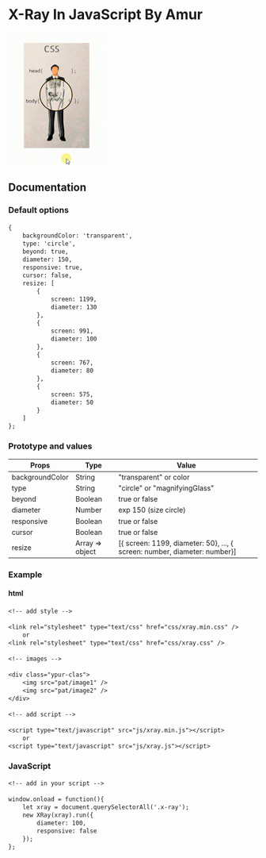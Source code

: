 # X-Ray In JavaScript By Amur

<img src="../../gif/x-ray.gif" />

## Documentation

### Default options

	{
		backgroundColor: 'transparent',
		type: 'circle',
		beyond: true,
		diameter: 150,
		responsive: true,
		cursor: false,
		resize: [
			{
				screen: 1199,
				diameter: 130
			},
			{
				screen: 991,
				diameter: 100
			},
			{
				screen: 767,
				diameter: 80
			},
			{
				screen: 575,
				diameter: 50
			}
		]
	};

### Prototype and values

| Props            | Type             | Value                                                                     |
| ---------------- | ---------------- | ------------------------------------------------------------------------- |
| backgroundColor  | String           | "transparent" or color                                                    |
| type             | String           | "circle"  or "magnifyingGlass"                                            |
| beyond           | Boolean          | true  or false                                                            |
| diameter         | Number           | exp 150 (size circle)                                                     |
| responsive       | Boolean          | true  or false                                                            |
| cursor           | Boolean          | true  or false                                                            |
| resize           | Array => object  | [{ screen: 1199, diameter: 50}, ..., { screen: number, diameter: number}] |

### Example

#### html

	<!-- add style -->

	<link rel="stylesheet" type="text/css" href="css/xray.min.css" />
		or
	<link rel="stylesheet" type="text/css" href="css/xray.css" />

	<!-- images -->

	<div class="ypur-clas">
        <img src="pat/image1" />
        <img src="pat/image2" />
    </div>

    <!-- add script -->

    <script type="text/javascript" src="js/xray.min.js"></script>
    	or
    <script type="text/javascript" src="js/xray.js"></script>

 ### JavaScript

    <!-- add in your script -->

    window.onload = function(){
        let xray = document.querySelectorAll('.x-ray');
        new XRay(xray).run({
            diameter: 100,
            responsive: false
        });
    };
